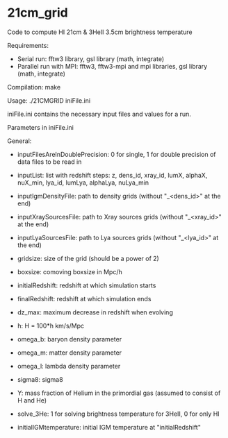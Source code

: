 # 21cm_grid
Code to compute HI 21cm & 3HeII 3.5cm brightness temperature

Requirements:
- Serial run: fftw3 library, gsl library (math, integrate)
- Parallel run with MPI: fftw3, fftw3-mpi and mpi libraries, gsl library (math, integrate)

Compilation:
make

Usage:
./21CMGRID iniFile.ini

iniFile.ini contains the necessary input files and values for a run. 


Parameters in iniFile.ini

General:
- inputFilesAreInDoublePrecision: 0 for single, 1 for double precision of data files to be read in

- inputList: list with redshift steps: z, dens_id, xray_id, lumX, alphaX, nuX_min, lya_id, lumLya, alphaLya, nuLya_min
- inputIgmDensityFile: path to density grids (without "_<dens_id>" at the end)
- inputXraySourcesFile: path to Xray sources grids (without "_<xray_id>" at the end)
- inputLyaSourcesFile: path to Lya sources grids (without "_<lya_id>" at the end)

- gridsize: size of the grid (should be a power of 2)
- boxsize: comoving boxsize in Mpc/h

- initialRedshift: redshift at which simulation starts
- finalRedshift: redshift at which simulation ends
- dz_max: maximum decrease in redshift when evolving

- h: H = 100*h km/s/Mpc
- omega_b: baryon density parameter
- omega_m: matter density parameter
- omega_l: lambda density parameter
- sigma8: sigma8
- Y: mass fraction of Helium in the primordial gas (assumed to consist of H and He)

- solve_3He: 1 for solving brightness temperature for 3HeII, 0 for only HI

- initialIGMtemperature: initial IGM temperature at "initialRedshift"
